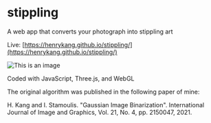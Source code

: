 # stippling

A web app that converts your photograph into stippling art 

Live: [https://henrykang.github.io/stippling/](https://henrykang.github.io/stippling/)

![This is an image](http://www.cs.umsl.edu/~kang/htdocs/images/stippling_github_readme2.png)

Coded with JavaScript, Three.js, and WebGL

The original algorithm was published in the following paper of mine:

H. Kang and I. Stamoulis. "Gaussian Image Binarization". International Journal of Image and Graphics, Vol. 21, No. 4, pp. 2150047, 2021.
